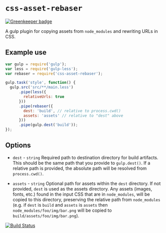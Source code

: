 # `css-asset-rebaser`

[![Greenkeeper badge](https://badges.greenkeeper.io/tschaub/css-asset-rebaser.svg)](https://greenkeeper.io/)

A gulp plugin for copying assets from `node_modules` and rewriting URLs in CSS.

## Example use

```js
var gulp = require('gulp');
var less = require('gulp-less');
var rebaser = require('css-asset-rebaser');

gulp.task('style', function() {
  gulp.src('src/**/main.less')
      .pipe(less({
        relativeUrls: true
      }))
      .pipe(rebaser({
        dest: 'build', // relative to process.cwd()
        assets: 'assets' // relative to "dest" above
      }))
      .pipe(gulp.dest('build'));
});
```

## Options

 * `dest` - `string` Required path to destination directory for build artifacts.  This should be the same path that you provide to `gulp.dest()`.  If a relative path is provided, the absolute path will be resolved from `process.cwd()`.

 * `assets` - `string` Optional path for assets within the `dest` directory.  If not provided, `dest` is used as the assets directory.  Any assets (images, fonts, etc.) found in the input CSS that are in `node_modules`, will be copied to this directory, preserving the relative path from `node_modules` (e.g. if `dest` is `build` and `assets` is `assets` then `node_modules/foo/img/bar.png` will be copied to `build/assets/foo/img/bar.png`).

[![Build Status](https://travis-ci.org/tschaub/css-asset-rebaser.svg)](https://travis-ci.org/tschaub/css-asset-rebaser)
